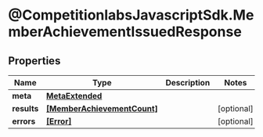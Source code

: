 # @CompetitionlabsJavascriptSdk.MemberAchievementIssuedResponse

## Properties

Name | Type | Description | Notes
------------ | ------------- | ------------- | -------------
**meta** | [**MetaExtended**](docs/MetaExtended.md) |  | 
**results** | [**[MemberAchievementCount]**](docs/MemberAchievementCount.md) |  | [optional] 
**errors** | [**[Error]**](docs/Error.md) |  | [optional] 


